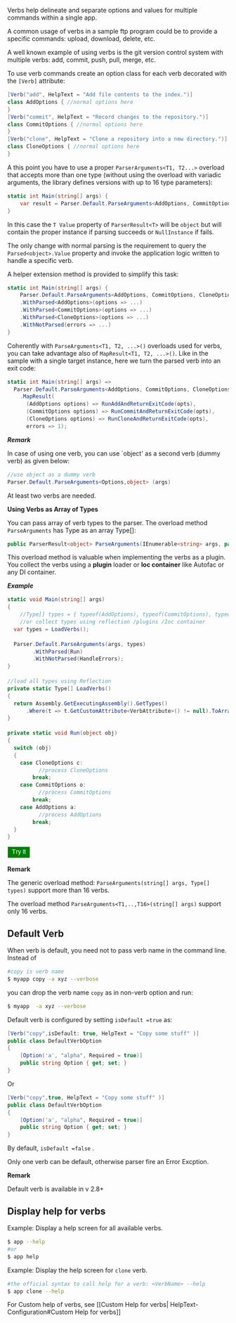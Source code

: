 Verbs help delineate and separate options and values for multiple commands within a single app.  

A common usage of verbs in a sample ftp program could be to provide a specific commands: upload, download, delete, etc.  

A well known example of using verbs is the git version control system with multiple verbs: add, commit, push, pull, merge, etc.

To use verb commands create an option class for each verb decorated with the `[Verb]` attribute:

```csharp
[Verb("add", HelpText = "Add file contents to the index.")]
class AddOptions { //normal options here
}
[Verb("commit", HelpText = "Record changes to the repository.")]
class CommitOptions { //normal options here
}
[Verb("clone", HelpText = "Clone a repository into a new directory.")]
class CloneOptions { //normal options here
}
```

A this point you have to use a proper `ParserArguments<T1, T2...>` overload that accepts more than one type (without using the overload with variadic arguments, the library defines versions with up to 16 type parameters):

```csharp
static int Main(string[] args) {
    var result = Parser.Default.ParseArguments<AddOptions, CommitOptions, CloneOptions>(args);
}
```

In this case the `T Value` property of `ParserResult<T>` will be `object` but will contain the proper instance if parsing succeeds or `NullInstance` if fails.

The only change with normal parsing is the requirement to query the `Parsed<object>.Value` property and invoke the application logic written to handle a specific verb.

A helper extension method is provided to simplify this task:

```csharp
static int Main(string[] args) {
    Parser.Default.ParseArguments<AddOptions, CommitOptions, CloneOptions>(args)
    .WithParsed<AddOptions>(options => ...)
    .WithParsed<CommitOptions>(options => ...)
    .WithParsed<CloneOptions>(options => ...)
    .WithNotParsed(errors => ...)
}
```

Coherently with `ParseArguments<T1, T2, ...>()` overloads used for verbs, you can take advantage also of `MapResult<T1, T2, ...>()`. Like in the sample with a single target instance, here we turn the parsed verb into an exit code:

```csharp
static int Main(string[] args) =>
  Parser.Default.ParseArguments<AddOptions, CommitOptions, CloneOptions>(args)
    .MapResult(
      (AddOptions options) => RunAddAndReturnExitCode(opts),
      (CommitOptions options) => RunCommitAndReturnExitCode(opts),
      (CloneOptions options) => RunCloneAndReturnExitCode(opts),
      errors => 1);
```

***Remark***

In case of using one verb, you can use `object' as a second verb (dummy verb) as given below:


```cs
//use object as a dummy verb
Parser.Default.ParseArguments<Options,object> (args)
```
At least two verbs are needed.

**Using Verbs as Array of Types**

You can pass array of verb types to the parser.
 The overload method `ParseArguments` has Type as an array Type[]:

```cs
public ParserResult<object> ParseArguments(IEnumerable<string> args, params Type[] types)
```
This overload method is valuable when implementing the verbs as a plugin.
You collect the verbs using a **plugin** loader or **Ioc container** like Autofac or any DI container.

***Example***

```cs
static void Main(string[] args)
{
    //Type[] types = { typeof(AddOptions), typeof(CommitOptions), typeof(CloneOptions) };
    //or collect types using reflection /plugins /Ioc container
  var types = LoadVerbs();			

  Parser.Default.ParseArguments(args, types)
        .WithParsed(Run)
        .WithNotParsed(HandleErrors);
}

//load all types using Reflection
private	static Type[] LoadVerbs()
{
  return Assembly.GetExecutingAssembly().GetTypes()
	  .Where(t => t.GetCustomAttribute<VerbAttribute>() != null).ToArray();		 
}

private static void Run(object obj)
{
  switch (obj)
  {
    case CloneOptions c:
          //process CloneOptions
        break;
    case CommitOptions o:
          //process CommitOptions
        break;
    case AddOptions a:
          //process AddOptions
        break;
  }
}

```

[<img src="media/tryit.png">](https://dotnetfiddle.net/stVEDu)

**Remark**

The generic overload method:  ```ParseArguments(string[] args, Type[] types)``` support more than 16 verbs.

The overload method ```ParseArguments<T1,..,T16>(string[] args)``` support only 16 verbs.

## Default Verb
When verb is default, you need not to pass verb name in the command line.
Instead of
```sh
#copy is verb name
$ myapp copy -a xyz --verbose
```		
you can drop the verb name `copy` as in non-verb option and  run:
```sh
$ myapp  -a xyz --verbose   
```	

Default verb is configured by setting `isDefault =true` as:
```cs
[Verb("copy",isDefault: true, HelpText = "Copy some stuff" )]
public class DefaultVerbOption
{
	[Option('a', "alpha", Required = true)]
	public string Option { get; set; }
}
```

Or 
```cs
[Verb("copy",true, HelpText = "Copy some stuff" )]
public class DefaultVerbOption
{
	[Option('a', "alpha", Required = true)]
	public string Option { get; set; }
}
```
By default, `isDefault =false` .

Only one verb can be default, otherwise parser fire an Error Excption.

**Remark**

Default verb is available in v 2.8+

## Display help for verbs

Example: Display a help screen for all available verbs.

```sh
$ app --help
#or
$ app help
```
Example: Display the help screen for `clone` verb.

```sh
#the official syntax to call help for a verb: <VerbName> --help
$ app clone --help
```
For Custom help of verbs, see [[Custom Help for verbs| HelpText-Configuration#Custom Help for verbs]]
